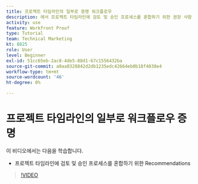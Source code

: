 ```yaml
---
title: 프로젝트 타임라인의 일부로 증명 워크플로우
description: 에서 프로젝트 타임라인에 검토 및 승인 프로세스를 혼합하기 위한 권장 사항을 알아봅니다. [!DNL  Workfront].
activity: use
feature: Workfront Proof
type: Tutorial
team: Technical Marketing
kt: 8825
role: User
level: Beginner
exl-id: 51cc65eb-2ac8-4de5-88d1-67c1556432ba
source-git-commit: a0aa8328842d2db1235edc42664eb0b18f4038e4
workflow-type: tm+mt
source-wordcount: '46'
ht-degree: 0%

---
```


# 프로젝트 타임라인의 일부로 워크플로우 증명

이 비디오에서는 다음을 학습합니다.

* 프로젝트 타임라인에 검토 및 승인 프로세스를 혼합하기 위한 Recommendations

>[!VIDEO](https://video.tv.adobe.com/v/335125/?quality=12)

<!--
## Learn more
These articles on [!DNL Workfront] One describe some basic proof workflows that you could use as a basis for building workflows at your organization.

* Basic proofing process
* Internal then external review
* Working with designers and project managers
-->
